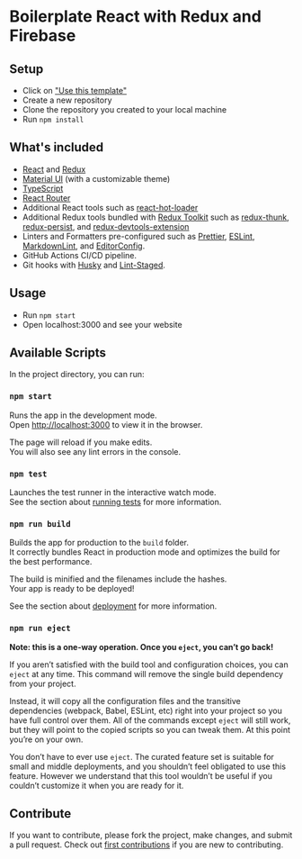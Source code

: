 # Boilerplate React with Redux and Firebase

## Setup

- Click on ["Use this template"](https://github.com/YashTotale/boilerplate-react-with-redux-and-firebase/generate)
- Create a new repository
- Clone the repository you created to your local machine
- Run `npm install`

## What's included

- [React](https://reactjs.org/) and [Redux](https://redux.js.org/)
- [Material UI](https://material-ui.com/) (with a customizable theme)
- [TypeScript](https://www.typescriptlang.org/)
- [React Router](https://reactrouter.com/)
- Additional React tools such as [react-hot-loader](https://github.com/gaearon/react-hot-loader)
- Additional Redux tools bundled with [Redux Toolkit](https://redux-toolkit.js.org/) such as [redux-thunk](https://github.com/reduxjs/redux-thunk), [redux-persist](https://github.com/rt2zz/redux-persist), and [redux-devtools-extension](https://github.com/zalmoxisus/redux-devtools-extension)
- Linters and Formatters pre-configured such as [Prettier](https://prettier.io/), [ESLint](https://eslint.org/), [MarkdownLint](https://github.com/DavidAnson/markdownlint), and [EditorConfig](https://editorconfig.org/).
- GitHub Actions CI/CD pipeline.
- Git hooks with [Husky](https://typicode.github.io/husky/#/) and [Lint-Staged](https://github.com/okonet/lint-staged).

## Usage

- Run `npm start`
- Open localhost:3000 and see your website

## Available Scripts

In the project directory, you can run:

### `npm start`

Runs the app in the development mode.\
Open [http://localhost:3000](http://localhost:3000) to view it in the browser.

The page will reload if you make edits.\
You will also see any lint errors in the console.

### `npm test`

Launches the test runner in the interactive watch mode.\
See the section about [running tests](https://facebook.github.io/create-react-app/docs/running-tests) for more information.

### `npm run build`

Builds the app for production to the `build` folder.\
It correctly bundles React in production mode and optimizes the build for the best performance.

The build is minified and the filenames include the hashes.\
Your app is ready to be deployed!

See the section about [deployment](https://facebook.github.io/create-react-app/docs/deployment) for more information.

### `npm run eject`

**Note: this is a one-way operation. Once you `eject`, you can’t go back!**

If you aren’t satisfied with the build tool and configuration choices, you can `eject` at any time. This command will remove the single build dependency from your project.

Instead, it will copy all the configuration files and the transitive dependencies (webpack, Babel, ESLint, etc) right into your project so you have full control over them. All of the commands except `eject` will still work, but they will point to the copied scripts so you can tweak them. At this point you’re on your own.

You don’t have to ever use `eject`. The curated feature set is suitable for small and middle deployments, and you shouldn’t feel obligated to use this feature. However we understand that this tool wouldn’t be useful if you couldn’t customize it when you are ready for it.

## Contribute

If you want to contribute, please fork the project, make changes, and submit a pull request. Check out [first contributions](https://github.com/firstcontributions/first-contributions) if you are new to contributing.

